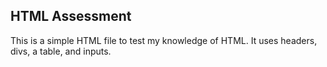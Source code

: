 ## HTML Assessment

This is a simple HTML file to test my knowledge of HTML. It uses headers, divs, a table, and inputs. 
